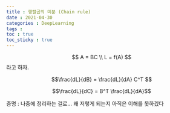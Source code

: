 ```yaml
---
title : 행렬곱의 미분 (Chain rule)
date : 2021-04-30
categories : DeepLearning
tags :
toc : true
toc_sticky : true
---
```


$$ A = BC \\ L = f(A) $$ 
라고 하자.

$$\frac{dL}{dB} = \frac{dL}{dA} C^T $$


$$\frac{dL}{dC} =  B^T \frac{dL}{dA}$$

증명 : 나중에 정리하는 걸로...
왜 저렇게 되는지 아직은 이해를 못하겠다
